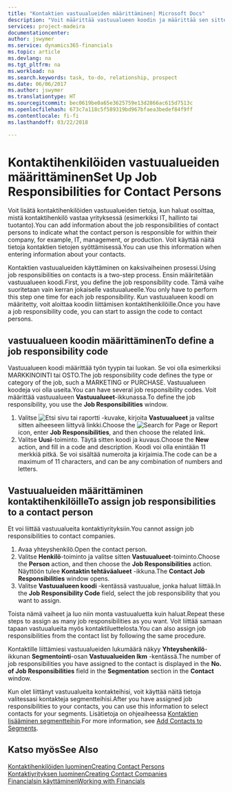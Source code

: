 ```yaml
---
title: "Kontaktien vastuualueiden määrittäminen| Microsoft Docs"
description: "Voit määrittää vastuualueen koodin ja määrittää sen sitten kontaktille ilmaisemaan tehtävät, joista kontakti vastaa omassa yrityksessään. Vastuualueena voi olla esimerkiksi IT tai tuotanto."
services: project-madeira
documentationcenter: 
author: jswymer
ms.service: dynamics365-financials
ms.topic: article
ms.devlang: na
ms.tgt_pltfrm: na
ms.workload: na
ms.search.keywords: task, to-do, relationship, prospect
ms.date: 06/06/2017
ms.author: jswymer
ms.translationtype: HT
ms.sourcegitcommit: bec0619be0a65e3625759e13d2866ac615d7513c
ms.openlocfilehash: 673c7a118c5f589319bd967bfaea3bedef84f9ff
ms.contentlocale: fi-fi
ms.lasthandoff: 03/22/2018

---
```

# <a name="set-up-job-responsibilities-for-contact-persons"></a><span data-ttu-id="6e505-103">Kontaktihenkilöiden vastuualueiden määrittäminen</span><span class="sxs-lookup"><span data-stu-id="6e505-103">Set Up Job Responsibilities for Contact Persons</span></span>
<span data-ttu-id="6e505-104">Voit lisätä kontaktihenkilöiden vastuualueiden tietoja, kun haluat osoittaa, mistä kontaktihenkilö vastaa yrityksessä (esimerkiksi IT, hallinto tai tuotanto).</span><span class="sxs-lookup"><span data-stu-id="6e505-104">You can add information about the job responsibilities of contact persons to indicate what the contact person is responsible for within their company, for example, IT, management, or production.</span></span> <span data-ttu-id="6e505-105">Voit käyttää näitä tietoja kontaktien tietojen syöttämisessä.</span><span class="sxs-lookup"><span data-stu-id="6e505-105">You can use this information when entering information about your contacts.</span></span>

<span data-ttu-id="6e505-106">Kontaktien vastuualueiden käyttäminen on kaksivaiheinen prosessi.</span><span class="sxs-lookup"><span data-stu-id="6e505-106">Using job responsibilities on contacts is a two-step process.</span></span> <span data-ttu-id="6e505-107">Ensin määritetään vastuualueen koodi.</span><span class="sxs-lookup"><span data-stu-id="6e505-107">First, you define the job responsibility code.</span></span> <span data-ttu-id="6e505-108">Tämä vaihe suoritetaan vain kerran jokaiselle vastuualueelle.</span><span class="sxs-lookup"><span data-stu-id="6e505-108">You only have to perform this step one time for each job responsibility.</span></span> <span data-ttu-id="6e505-109">Kun vastuualueen koodi on määritetty, voit aloittaa koodin liittämisen kontaktihenkilöille.</span><span class="sxs-lookup"><span data-stu-id="6e505-109">Once you have a job responsibility code, you can start to assign the code to contact persons.</span></span>

## <a name="to-define-a-job-responsibility-code"></a><span data-ttu-id="6e505-110">vastuualueen koodin määrittäminen</span><span class="sxs-lookup"><span data-stu-id="6e505-110">To define a job responsibility code</span></span>
<span data-ttu-id="6e505-111">Vastuualueen koodi määrittää työn tyypin tai luokan. Se voi olla esimerkiksi MARKKINOINTI tai OSTO.</span><span class="sxs-lookup"><span data-stu-id="6e505-111">The job responsibility code defines the type or category of the job, such a MARKETING or PURCHASE.</span></span> <span data-ttu-id="6e505-112">Vastuualueen koodeja voi olla useita.</span><span class="sxs-lookup"><span data-stu-id="6e505-112">You can have several job responsibility codes.</span></span> <span data-ttu-id="6e505-113">Voit määrittää vastuualueen **Vastuualueet**-ikkunassa.</span><span class="sxs-lookup"><span data-stu-id="6e505-113">To define the job responsibility, you use the **Job Responsibilities** window.</span></span>

1. <span data-ttu-id="6e505-114">Valitse ![Etsi sivu tai raportti](media/ui-search/search_small.png "Etsi sivu tai raportti -kuvake") -kuvake, kirjoita **Vastuualueet** ja valitse sitten aiheeseen liittyvä linkki.</span><span class="sxs-lookup"><span data-stu-id="6e505-114">Choose the ![Search for Page or Report](media/ui-search/search_small.png "Search for Page or Report icon") icon, enter **Job Responsibilities**, and then choose the related link.</span></span>
2. <span data-ttu-id="6e505-115">Valitse **Uusi**-toiminto. Täytä sitten koodi ja kuvaus.</span><span class="sxs-lookup"><span data-stu-id="6e505-115">Choose the **New** action, and fill in a code and description.</span></span> <span data-ttu-id="6e505-116">Koodi voi olla enintään 11 merkkiä pitkä. Se voi sisältää numeroita ja kirjaimia.</span><span class="sxs-lookup"><span data-stu-id="6e505-116">The code can be a maximum of 11 characters, and can be any combination of numbers and letters.</span></span>

## <a name="to-assign-job-responsibilities-to-a-contact-person"></a><span data-ttu-id="6e505-117">Vastuualueiden määrittäminen kontaktihenkilöille</span><span class="sxs-lookup"><span data-stu-id="6e505-117">To assign job responsibilities to a contact person</span></span>
<span data-ttu-id="6e505-118">Et voi liittää vastuualueita kontaktiyrityksiin.</span><span class="sxs-lookup"><span data-stu-id="6e505-118">You cannot assign job responsibilities to contact companies.</span></span>

1. <span data-ttu-id="6e505-119">Avaa yhteyshenkilö.</span><span class="sxs-lookup"><span data-stu-id="6e505-119">Open the contact person.</span></span>
2. <span data-ttu-id="6e505-120">Valitse **Henkilö**-toiminto ja valitse sitten **Vastuualueet**-toiminto.</span><span class="sxs-lookup"><span data-stu-id="6e505-120">Choose the **Person** action, and then choose the **Job Responsibilities** action.</span></span> <span data-ttu-id="6e505-121">Näyttöön tulee **Kontaktin tehtäväalueet** -ikkuna.</span><span class="sxs-lookup"><span data-stu-id="6e505-121">The **Contact Job Responsibilities** window opens.</span></span>
3. <span data-ttu-id="6e505-122">Valitse **Vastuualueen koodi** -kentässä vastuualue, jonka haluat liittää.</span><span class="sxs-lookup"><span data-stu-id="6e505-122">In the **Job Responsibility Code** field, select the job responsibility that you want to assign.</span></span>

<span data-ttu-id="6e505-123">Toista nämä vaiheet ja luo niin monta vastuualuetta kuin haluat.</span><span class="sxs-lookup"><span data-stu-id="6e505-123">Repeat these steps to assign as many job responsibilities as you want.</span></span> <span data-ttu-id="6e505-124">Voit liittää samaan tapaan vastuualueita myös kontaktiluettelosta.</span><span class="sxs-lookup"><span data-stu-id="6e505-124">You can also assign job responsibilities from the contact list by following the same procedure.</span></span>

<span data-ttu-id="6e505-125">Kontaktille liittämiesi vastuualueiden lukumäärä näkyy **Yhteyshenkilö**-ikkunan **Segmentointi**-osan **Vastuualueiden lkm** -kentässä.</span><span class="sxs-lookup"><span data-stu-id="6e505-125">The number of job responsibilities you have assigned to the contact is displayed in the **No. of Job Responsibilities** field in the **Segmentation** section in the **Contact** window.</span></span>

<span data-ttu-id="6e505-126">Kun olet liittänyt vastuualueita kontakteihisi, voit käyttää näitä tietoja valitessasi kontakteja segmentteihisi.</span><span class="sxs-lookup"><span data-stu-id="6e505-126">After you have assigned job responsibilities to your contacts, you can use this information to select contacts for your segments.</span></span> <span data-ttu-id="6e505-127">Lisätietoja on ohjeaiheessa [Kontaktien lisääminen segmentteihin](marketing-add-contact-segment.md).</span><span class="sxs-lookup"><span data-stu-id="6e505-127">For more information, see [Add Contacts to Segments](marketing-add-contact-segment.md).</span></span>

## <a name="see-also"></a><span data-ttu-id="6e505-128">Katso myös</span><span class="sxs-lookup"><span data-stu-id="6e505-128">See Also</span></span>
[<span data-ttu-id="6e505-129">Kontaktihenkilöiden luominen</span><span class="sxs-lookup"><span data-stu-id="6e505-129">Creating Contact Persons</span></span>](marketing-create-contact-persons.md)  
[<span data-ttu-id="6e505-130">Kontaktiyrityksen luominen</span><span class="sxs-lookup"><span data-stu-id="6e505-130">Creating Contact Companies</span></span>](marketing-create-contact-companies.md)  
[<span data-ttu-id="6e505-131">Financialsin käyttäminen</span><span class="sxs-lookup"><span data-stu-id="6e505-131">Working with Financials</span></span>](ui-work-product.md)

